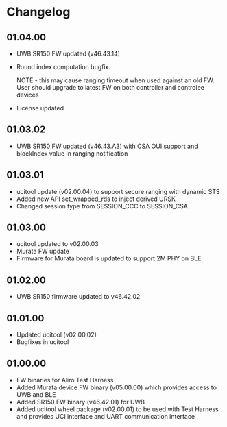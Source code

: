 
# Changelog

## 01.04.00
- UWB SR150 FW updated (v46.43.14)
- Round index computation bugfix. 

  NOTE - this may cause ranging timeout when used against an old FW.
  User should upgrade to latest FW on both controller and controlee devices

- License updated

## 01.03.02
- UWB SR150 FW updated (v46.43.A3) with CSA OUI support and blockIndex value in ranging notification

## 01.03.01
- ucitool update (v02.00.04) to support secure ranging with dynamic STS
- Added new API set_wrapped_rds to inject derived URSK
- Changed session type from SESSION_CCC to SESSION_CSA

## 01.03.00
- ucitool updated to v02.00.03
- Murata FW update
- Firmware for Murata board is updated to support 2M PHY on BLE

## 01.02.00
- UWB SR150 firmware updated to v46.42.02

## 01.01.00
- Updated ucitool (v02.00.02)
- Bugfixes in ucitool

## 01.00.00
- FW binaries for Aliro Test Harness
- Added Murata device FW binary (v05.00.00) which provides access to UWB and BLE
- Added SR150 FW binary (v46.42.01) for UWB
- Added ucitool wheel package (v02.00.01) to be used with Test Harness and provides UCI interface and UART communication interface
